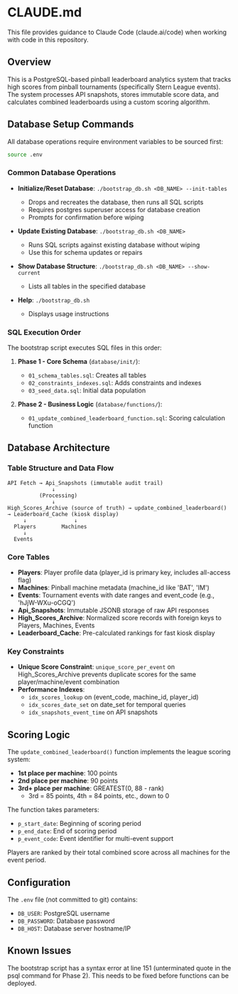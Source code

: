 # CLAUDE.md

This file provides guidance to Claude Code (claude.ai/code) when working with code in this repository.

## Overview

This is a PostgreSQL-based pinball leaderboard analytics system that tracks high scores from pinball tournaments (specifically Stern League events). The system processes API snapshots, stores immutable score data, and calculates combined leaderboards using a custom scoring algorithm.

## Database Setup Commands

All database operations require environment variables to be sourced first:

```bash
source .env
```

### Common Database Operations

- **Initialize/Reset Database**: `./bootstrap_db.sh <DB_NAME> --init-tables`
  - Drops and recreates the database, then runs all SQL scripts
  - Requires postgres superuser access for database creation
  - Prompts for confirmation before wiping

- **Update Existing Database**: `./bootstrap_db.sh <DB_NAME>`
  - Runs SQL scripts against existing database without wiping
  - Use this for schema updates or repairs

- **Show Database Structure**: `./bootstrap_db.sh <DB_NAME> --show-current`
  - Lists all tables in the specified database

- **Help**: `./bootstrap_db.sh`
  - Displays usage instructions

### SQL Execution Order

The bootstrap script executes SQL files in this order:

1. **Phase 1 - Core Schema** (`database/init/`):
   - `01_schema_tables.sql`: Creates all tables
   - `02_constraints_indexes.sql`: Adds constraints and indexes
   - `03_seed_data.sql`: Initial data population

2. **Phase 2 - Business Logic** (`database/functions/`):
   - `01_update_combined_leaderboard_function.sql`: Scoring calculation function

## Database Architecture

### Table Structure and Data Flow

```
API Fetch → Api_Snapshots (immutable audit trail)
              ↓
          (Processing)
              ↓
High_Scores_Archive (source of truth) → update_combined_leaderboard() → Leaderboard_Cache (kiosk display)
     ↓               ↓
  Players        Machines
     ↓
  Events
```

### Core Tables

- **Players**: Player profile data (player_id is primary key, includes all-access flag)
- **Machines**: Pinball machine metadata (machine_id like 'BAT', 'IM')
- **Events**: Tournament events with date ranges and event_code (e.g., 'hJjW-WXu-oCGQ')
- **Api_Snapshots**: Immutable JSONB storage of raw API responses
- **High_Scores_Archive**: Normalized score records with foreign keys to Players, Machines, Events
- **Leaderboard_Cache**: Pre-calculated rankings for fast kiosk display

### Key Constraints

- **Unique Score Constraint**: `unique_score_per_event` on High_Scores_Archive prevents duplicate scores for the same player/machine/event combination
- **Performance Indexes**:
  - `idx_scores_lookup` on (event_code, machine_id, player_id)
  - `idx_scores_date_set` on date_set for temporal queries
  - `idx_snapshots_event_time` on API snapshots

## Scoring Logic

The `update_combined_leaderboard()` function implements the league scoring system:

- **1st place per machine**: 100 points
- **2nd place per machine**: 90 points
- **3rd+ place per machine**: GREATEST(0, 88 - rank)
  - 3rd = 85 points, 4th = 84 points, etc., down to 0

The function takes parameters:
- `p_start_date`: Beginning of scoring period
- `p_end_date`: End of scoring period
- `p_event_code`: Event identifier for multi-event support

Players are ranked by their total combined score across all machines for the event period.

## Configuration

The `.env` file (not committed to git) contains:
- `DB_USER`: PostgreSQL username
- `DB_PASSWORD`: Database password
- `DB_HOST`: Database server hostname/IP

## Known Issues

The bootstrap script has a syntax error at line 151 (unterminated quote in the psql command for Phase 2). This needs to be fixed before functions can be deployed.
